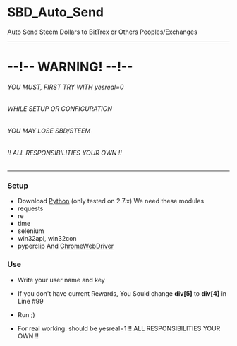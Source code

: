 # SBD_Auto_Send
Auto Send Steem Dollars to BitTrex or Others Peoples/Exchanges

---
# --!-- WARNING! --!--
###### YOU MUST, FIRST TRY WITH yesreal=0
###### WHILE SETUP OR CONFIGURATION
###### YOU MAY LOSE SBD/STEEM
###### !! ALL RESPONSIBILITIES YOUR OWN !!

---

###  Setup
* Download [Python](https://www.python.org/downloads/) (only tested on 2.7.x)
We need these modules
* requests
* re
* time
* selenium
* win32api, win32con
* pyperclip
And [ChromeWebDriver](https://sites.google.com/a/chromium.org/chromedriver/downloads)

### Use
* Write your user name and key
* If you don't have current Rewards, You Sould change **div[5]** to **div[4]** in Line #99
* Run ;)

* For real working: should be yesreal=1  !! ALL RESPONSIBILITIES YOUR OWN !! 

